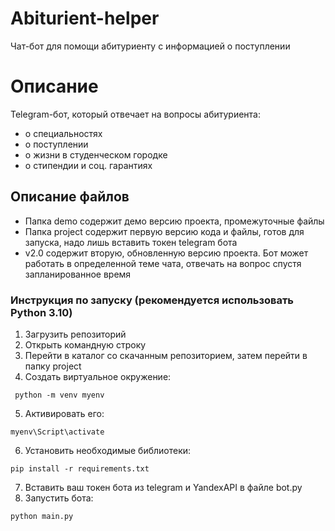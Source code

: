 # Abiturient-helper
Чат-бот для помощи абитуриенту с информацией о поступлении 
# Описание
Telegram-бот, который отвечает на вопросы абитуриента:
- о специальностях
- о поступлении
- о жизни в студенческом городке
- о стипендии и соц. гарантиях
## Описание файлов
- Папка demo содержит демо версию проекта, промежуточные файлы
- Папка project содержит первую версию кода и файлы, готов для запуска, надо лишь вставить токен telegram бота
- v2.0 содержит вторую, обновленную версию проекта. Бот может работать в определенной теме чата, отвечать на вопрос спустя запланированное время
### Инструкция по запуску (рекомендуется использовать Python 3.10) 
1. Загрузить репозиторий
2. Открыть командную строку
3. Перейти в каталог со скачанным репозиторием, затем перейти в папку project 
4. Создать виртуальное окружение:
```
 python -m venv myenv
```
5. Активировать его:
 ```.
 myenv\Script\activate
```
6. Установить необходимые библиотеки: 
```
pip install -r requirements.txt
```
7. Вставить ваш токен бота из telegram и YandexAPI в файле bot.py
8. Запустить бота:
```
python main.py
```
